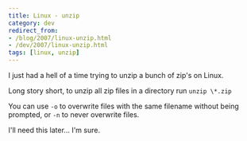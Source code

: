 ```yaml
---
title: Linux - unzip
category: dev
redirect_from:
- /blog/2007/linux-unzip.html
- /dev/2007/linux-unzip.html
tags: [linux, unzip]
---
```


I just had a hell of a time trying to unzip a bunch of zip's on Linux.

Long story short, to unzip all zip files in a directory run `unzip \*.zip`

You can use `-o` to overwrite files with the same filename without being
prompted, or `-n` to never overwrite files.

I'll need this later... I'm sure.
